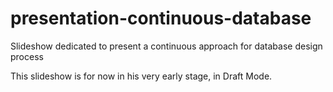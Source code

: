 # presentation-continuous-database
Slideshow dedicated to present a continuous approach for database design process

This slideshow is for now in his very early stage, in Draft Mode.
